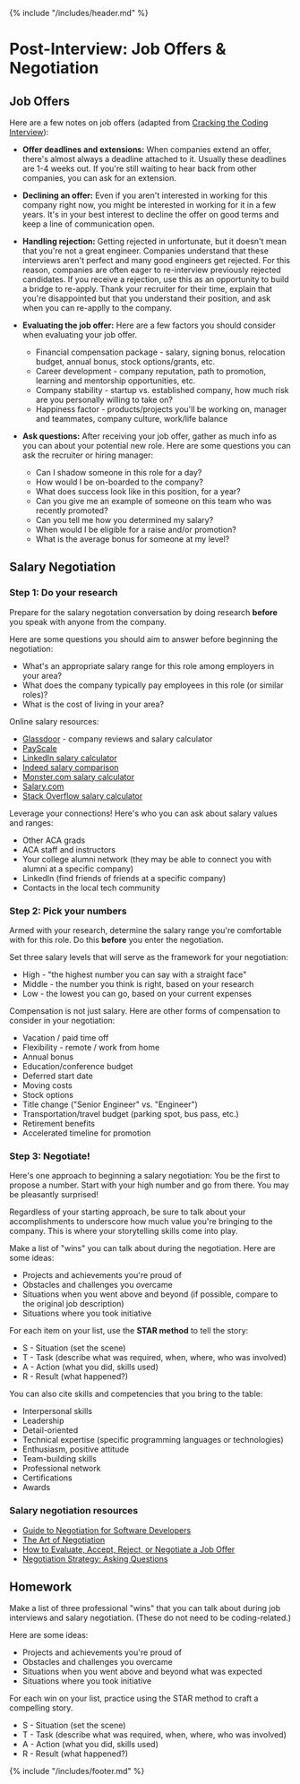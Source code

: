 {% include "/includes/header.md" %}

# Post-Interview: Job Offers & Negotiation
    
## Job Offers

Here are a few notes on job offers (adapted from [Cracking the Coding Interview](http://www.crackingthecodinginterview.com/)):

* **Offer deadlines and extensions:** When companies extend an offer, there's almost always a deadline attached to it. Usually these deadlines are 1-4 weeks out. If you're still waiting to hear back from other companies, you can ask for an extension.

* **Declining an offer:** Even if you aren't interested in working for this company right now, you might be interested in working for it in a few years. It's in your best interest to decline the offer on good terms and keep a line of communication open.

* **Handling rejection:** Getting rejected in unfortunate, but it doesn't mean that you're not a great engineer. Companies understand that these interviews aren't perfect and many good engineers get rejected. For this reason, companies are often eager to re-interview previously rejected candidates. If you receive a rejection, use this as an opportunity to build a bridge to re-apply. Thank your recruiter for their time, explain that you're disappointed but that you understand their position, and ask when you can re-applly to the company.

* **Evaluating the job offer:** Here are a few factors you should consider when evaluating your job offer.
  * Financial compensation package - salary, signing bonus, relocation budget, annual bonus, stock options/grants, etc.
  * Career development - company reputation, path to promotion, learning and mentorship opportunities, etc.
  * Company stability - startup vs. established company, how much risk are you personally willing to take on?
  * Happiness factor - products/projects you'll be working on, manager and teammates, company culture, work/life balance
  
* **Ask questions:** After receiving your job offer, gather as much info as you can about your potential new role. Here are some questions you can ask the recruiter or hiring manager:
  * Can I shadow someone in this role for a day?
  * How would I be on-boarded to the company?
  * What does success look like in this position, for a year?
  * Can you give me an example of someone on this team who was recently promoted?
  * Can you tell me how you determined my salary?
  * When would I be eligible for a raise and/or promotion?
  * What is the average bonus for someone at my level?

## Salary Negotiation

### Step 1: Do your research

Prepare for the salary negotation conversation by doing research **before** you speak with anyone from the company.

Here are some questions you should aim to answer before beginning the negotiation:
* What's an appropriate salary range for this role among employers in your area?
* What does the company typically pay employees in this role (or similar roles)?
* What is the cost of living in your area?

Online salary resources:

* [Glassdoor](https://www.glassdoor.com) - company reviews and salary calculator
* [PayScale](https://www.payscale.com/)
* [LinkedIn salary calculator](https://www.linkedin.com/salary/)
* [Indeed salary comparison](https://www.indeed.com/salaries)
* [Monster.com salary calculator](https://www.monster.com/salary/)
* [Salary.com](https://www.salary.com/)
* [Stack Overflow salary calculator](https://stackoverflow.com/jobs/salary)

Leverage your connections! Here's who you can ask about salary values and ranges:

* Other ACA grads
* ACA staff and instructors
* Your college alumni network (they may be able to connect you with alumni at a specific company)
* LinkedIn (find friends of friends at a specific company)
* Contacts in the local tech community

### Step 2: Pick your numbers

Armed with your research, determine the salary range you're comfortable with for this role. Do this **before** you enter the negotiation.

Set three salary levels that will serve as the framework for your negotiation:
* High - "the highest number you can say with a straight face"
* Middle - the number you think is right, based on your research
* Low - the lowest you can go, based on your current expenses

Compensation is not just salary. Here are other forms of compensation to consider in your negotiation:
* Vacation / paid time off
* Flexibility - remote / work from home
* Annual bonus
* Education/conference budget
* Deferred start date
* Moving costs
* Stock options
* Title change ("Senior Engineer" vs. "Engineer")
* Transportation/travel budget (parking spot, bus pass, etc.)
* Retirement benefits
* Accelerated timeline for promotion

### Step 3: Negotiate!

Here's one approach to beginning a salary negotiation:
You be the first to propose a number. Start with your high number and go from there. You may be pleasantly surprised!

Regardless of your starting approach, be sure to talk about your accomplishments to underscore how much value you're bringing to the company. This is where your storytelling skills come into play.

Make a list of "wins" you can talk about during the negotiation. Here are some ideas:
* Projects and achievements you're proud of
* Obstacles and challenges you overcame
* Situations when you went above and beyond (if possible, compare to the original job description)
* Situations where you took initiative

For each item on your list, use the **STAR method** to tell the story:
* S - Situation (set the scene)
* T - Task (describe what was required, when, where, who was involved)
* A - Action (what you did, skills used)
* R - Result (what happened?)

You can also cite skills and competencies that you bring to the table:
* Interpersonal skills
* Leadership
* Detail-oriented
* Technical expertise (specific programming languages or technologies)
* Enthusiasm, positive attitude
* Team-building skills
* Professional network
* Certifications
* Awards

### Salary negotiation resources

* [Guide to Negotiation for Software Developers](https://simpleprogrammer.com/salary-negotiation-software-developers/)
* [The Art of Negotiation](https://www.helpscout.com/blog/how-to-negotiate/)
* [How to Evaluate, Accept, Reject, or Negotiate a Job Offer](https://hbr.org/2017/04/how-to-evaluate-accept-reject-or-negotiate-a-job-offer)
* [Negotiation Strategy: Asking Questions](https://women2.com/2017/09/21/want-to-win-your-next-negotiation-ask-a-simple-question/) 

## Homework

Make a list of three professional "wins" that you can talk about during job interviews and salary negotiation. (These do not need to be coding-related.)

Here are some ideas:
* Projects and achievements you're proud of
* Obstacles and challenges you overcame
* Situations when you went above and beyond what was expected
* Situations where you took initiative

For each win on your list, practice using the STAR method to craft a compelling story.
* S - Situation (set the scene)
* T - Task (describe what was required, when, where, who was involved)
* A - Action (what you did, skills used)
* R - Result (what happened?)

{% include "/includes/footer.md" %}
